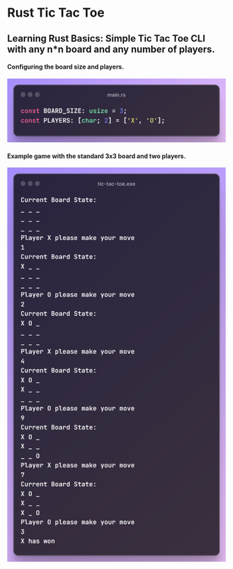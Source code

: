 # Rust Tic Tac Toe
## Learning Rust Basics: Simple Tic Tac Toe CLI with any n*n board and any number of players.

#### Configuring the board size and players. <br>
![](images/config.png)

#### Example game with the standard 3x3 board and two players. <br>
![](images/example.png)